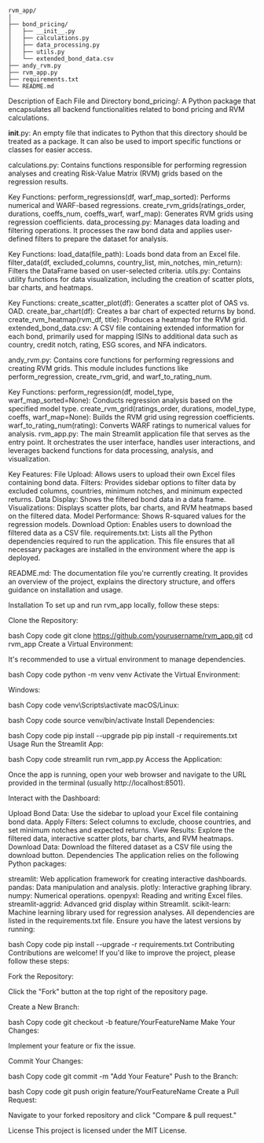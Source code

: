     rvm_app/
    │
    ├── bond_pricing/
    │   ├── __init__.py
    │   ├── calculations.py
    │   ├── data_processing.py
    │   ├── utils.py
    │   └── extended_bond_data.csv
    ├── andy_rvm.py
    ├── rvm_app.py
    ├── requirements.txt
    └── README.md

Description of Each File and Directory
bond_pricing/:
A Python package that encapsulates all backend functionalities related to bond pricing and RVM calculations.

__init__.py:
An empty file that indicates to Python that this directory should be treated as a package. It can also be used to import specific functions or classes for easier access.

calculations.py:
Contains functions responsible for performing regression analyses and creating Risk-Value Matrix (RVM) grids based on the regression results.

Key Functions:
perform_regressions(df, warf_map_sorted): Performs numerical and WARF-based regressions.
create_rvm_grids(ratings_order, durations, coeffs_num, coeffs_warf, warf_map): Generates RVM grids using regression coefficients.
data_processing.py:
Manages data loading and filtering operations. It processes the raw bond data and applies user-defined filters to prepare the dataset for analysis.

Key Functions:
load_data(file_path): Loads bond data from an Excel file.
filter_data(df, excluded_columns, country_list, min_notches, min_return): Filters the DataFrame based on user-selected criteria.
utils.py:
Contains utility functions for data visualization, including the creation of scatter plots, bar charts, and heatmaps.

Key Functions:
create_scatter_plot(df): Generates a scatter plot of OAS vs. OAD.
create_bar_chart(df): Creates a bar chart of expected returns by bond.
create_rvm_heatmap(rvm_df, title): Produces a heatmap for the RVM grid.
extended_bond_data.csv:
A CSV file containing extended information for each bond, primarily used for mapping ISINs to additional data such as country, credit notch, rating, ESG scores, and NFA indicators.

andy_rvm.py:
Contains core functions for performing regressions and creating RVM grids. This module includes functions like perform_regression, create_rvm_grid, and warf_to_rating_num.

Key Functions:
perform_regression(df, model_type, warf_map_sorted=None): Conducts regression analysis based on the specified model type.
create_rvm_grid(ratings_order, durations, model_type, coeffs, warf_map=None): Builds the RVM grid using regression coefficients.
warf_to_rating_num(rating): Converts WARF ratings to numerical values for analysis.
rvm_app.py:
The main Streamlit application file that serves as the entry point. It orchestrates the user interface, handles user interactions, and leverages backend functions for data processing, analysis, and visualization.

Key Features:
File Upload: Allows users to upload their own Excel files containing bond data.
Filters: Provides sidebar options to filter data by excluded columns, countries, minimum notches, and minimum expected returns.
Data Display: Shows the filtered bond data in a data frame.
Visualizations: Displays scatter plots, bar charts, and RVM heatmaps based on the filtered data.
Model Performance: Shows R-squared values for the regression models.
Download Option: Enables users to download the filtered data as a CSV file.
requirements.txt:
Lists all the Python dependencies required to run the application. This file ensures that all necessary packages are installed in the environment where the app is deployed.

README.md:
The documentation file you're currently creating. It provides an overview of the project, explains the directory structure, and offers guidance on installation and usage.

Installation
To set up and run rvm_app locally, follow these steps:

Clone the Repository:

bash
Copy code
git clone https://github.com/yourusername/rvm_app.git
cd rvm_app
Create a Virtual Environment:

It's recommended to use a virtual environment to manage dependencies.

bash
Copy code
python -m venv venv
Activate the Virtual Environment:

Windows:

bash
Copy code
venv\Scripts\activate
macOS/Linux:

bash
Copy code
source venv/bin/activate
Install Dependencies:

bash
Copy code
pip install --upgrade pip
pip install -r requirements.txt
Usage
Run the Streamlit App:

bash
Copy code
streamlit run rvm_app.py
Access the Application:

Once the app is running, open your web browser and navigate to the URL provided in the terminal (usually http://localhost:8501).

Interact with the Dashboard:

Upload Bond Data: Use the sidebar to upload your Excel file containing bond data.
Apply Filters: Select columns to exclude, choose countries, and set minimum notches and expected returns.
View Results: Explore the filtered data, interactive scatter plots, bar charts, and RVM heatmaps.
Download Data: Download the filtered dataset as a CSV file using the download button.
Dependencies
The application relies on the following Python packages:

streamlit: Web application framework for creating interactive dashboards.
pandas: Data manipulation and analysis.
plotly: Interactive graphing library.
numpy: Numerical operations.
openpyxl: Reading and writing Excel files.
streamlit-aggrid: Advanced grid display within Streamlit.
scikit-learn: Machine learning library used for regression analyses.
All dependencies are listed in the requirements.txt file. Ensure you have the latest versions by running:

bash
Copy code
pip install --upgrade -r requirements.txt
Contributing
Contributions are welcome! If you'd like to improve the project, please follow these steps:

Fork the Repository:

Click the "Fork" button at the top right of the repository page.

Create a New Branch:

bash
Copy code
git checkout -b feature/YourFeatureName
Make Your Changes:

Implement your feature or fix the issue.

Commit Your Changes:

bash
Copy code
git commit -m "Add Your Feature"
Push to the Branch:

bash
Copy code
git push origin feature/YourFeatureName
Create a Pull Request:

Navigate to your forked repository and click "Compare & pull request."

License
This project is licensed under the MIT License.